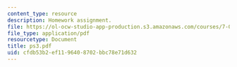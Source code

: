 ```yaml
---
content_type: resource
description: Homework assignment.
file: https://ol-ocw-studio-app-production.s3.amazonaws.com/courses/7-012-introduction-to-biology-fall-2004/cfdb53b2ef1196408702bbc78e71d632_ps3.pdf
file_type: application/pdf
resourcetype: Document
title: ps3.pdf
uid: cfdb53b2-ef11-9640-8702-bbc78e71d632
---
```

